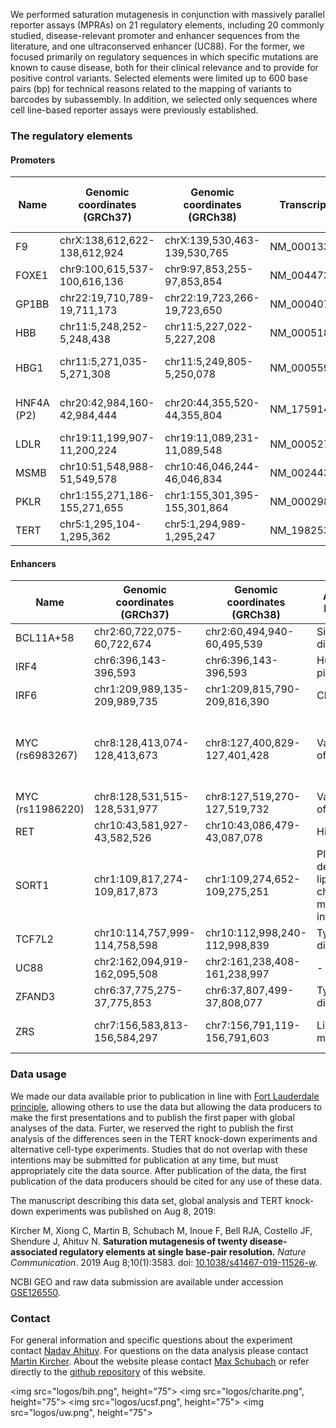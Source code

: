 We performed saturation mutagenesis in conjunction with massively parallel reporter assays (MPRAs) on 21 regulatory elements, including 20 commonly studied, disease-relevant promoter and enhancer sequences from the literature, and one ultraconserved enhancer (UC88). For the former, we focused primarily on regulatory sequences in which specific mutations are known to cause disease, both for their clinical relevance and to provide for positive control variants. Selected elements were limited up to 600 base pairs (bp) for technical reasons related to the mapping of variants to barcodes by subassembly. In addition, we selected only sequences where cell line-based reporter assays were previously established.

### The regulatory elements

#### Promoters

| Name       | Genomic coordinates (GRCh37) | Genomic coordinates (GRCh38) | Transcript  | Associated Phenotype                        | Luciferase vector | MPRA vector | Cell line       | Transf. time (hr) | Fold change (Wild type) | Fold Change (MPRA) | Construct size (bp) |
|------------|------------------------------|------------------------------|-------------|---------------------------------------------|-------------------|-------------|-----------------|-------------------|-------------------------|--------------------|---------------------|
| F9         | chrX:138,612,622-138,612,924 | chrX:139,530,463-139,530,765 | NM_000133.3 | Hemophilia B                                | pGL4.11b          | pGL4.11c    | HepG2           | 24                | 2.6                     | 2.1                | 303                 |
| FOXE1      | chr9:100,615,537-100,616,136 | chr9:97,853,255-97,853,854   | NM_004473.3 | Thyroid cancer                              | pGL4.11b          | pGL4.11c    | HeLa            | 24                | 4.2                     | 2.5                | 600                 |
| GP1BB      | chr22:19,710,789-19,711,173  | chr22:19,723,266-19,723,650  | NM_000407.4 | Bernard-Soulier Syndrome                    | pGL4.11b          | pGL4.11c    | HEL 92.1.7      | 24                | 22.1                    | 12.3               | 385                 |
| HBB        | chr11:5,248,252-5,248,438    | chr11:5,227,022-5,227,208    | NM_000518.4 | Thalassemia                                 | pGL4.11b          | pGL4.11c    | HEL 92.1.7      | 24                | 14.3                    | 8.4                | 187                 |
| HBG1       | chr11:5,271,035-5,271,308    | chr11:5,249,805-5,250,078    | NM_000559.2 | Hereditary persistence of fetal hemoglobin  | pGL4.11b          | pGL4.11c    | HEL 92.1.7      | 24                | 118.1                   | 41.8               | 274                 |
| HNF4A (P2) | chr20:42,984,160-42,984,444  | chr20:44,355,520-44,355,804  | NM_175914.4 | Maturity-onset diabetes of the young (MODY) | pGL4.11b          | pGL4.11c    | HEK293T         | 24                | 2.8                     | 1.3                | 285                 |
| LDLR       | chr19:11,199,907-11,200,224  | chr19:11,089,231-11,089,548  | NM_000527.4 | Familial hypercholesterolemia               | pGL4.11b          | pGL4.11b    | HepG2           | 24                | 110.7                   | 76.6               | 318                 |
| MSMB       | chr10:51,548,988-51,549,578  | chr10:46,046,244-46,046,834  | NM_002443.3 | Prostate cancer                             | pGL4.11b          | pGL4.11c    | HEK293T         | 24                | 8.4                     | 3.4                | 593                 |
| PKLR       | chr1:155,271,186-155,271,655 | chr1:155,301,395-155,301,864 | NM_000298.5 | Pyruvate kinase deficiency                  | pGL4.11b          | pGL4.11c    | K562            | 48                | 29.4                    | 9.6                | 470                 |
| TERT       | chr5:1,295,104-1,295,362     | chr5:1,294,989-1,295,247     | NM_198253.2 | Various types of cancer                     | pGL4.11b          | pGL4.11b    | HEK293T, SF7996 | 24                | 231.8,5.2               | 148.2, 2.7         | 259                 |


#### Enhancers

| Name              | Genomic coordinates (GRCh37)  | Genomic coordinates (GRCh38)  | Associated Phenotype                                               | Luciferase vector   | MPRA vector | Cell line                           | Transf. time (hr)              | Fold change (Wild type) | Fold Change (MPRA) | Construct size (bp) |
|-------------------|-------------------------------|-------------------------------|--------------------------------------------------------------------|---------------------|-------------|-------------------------------------|--------------------------------|-------------------------|--------------------|---------------------|
| BCL11A+58         | chr2:60,722,075-60,722,674    | chr2:60,494,940-60,495,539    | Sickle cell disease                                                | pGL4.23             | pGL4.23d    | HEL 92.1.7                          | 24                             | 2.5                     | 1.7                | 600                 |
| IRF4              | chr6:396,143-396,593          | chr6:396,143-396,593          | Human pigmentation                                                 | pGL4.23             | pGL4.23d    | SK-MEL-28                           | 24                             | 44.5                    | 16.3               | 451                 |
| IRF6              | chr1:209,989,135-209,989,735  | chr1:209,815,790-209,816,390  | Cleft lip                                                          | pGL4.23             | pGL4.23c    | HaCaT                               | 24                             | 17                      | 16.7               | 600                 |
| MYC (rs6983267)  | chr8:128,413,074-128,413,673  | chr8:127,400,829-127,401,428  | Various types of cancer                                            | pGL4.23             | pGL4.23c    | HEK293T                             | 32, 20nM LiCl added after 24hr | 2.8                     | 0.7                | 600                 |
| MYC (rs11986220) | chr8:128,531,515-128,531,977  | chr8:127,519,270-127,519,732  | Various types of cancer                                            | pGL4.23             | pGL4.23d    | LNCaP + 100nM DHT                   | 24                             | 5.5                     | 3.2                | 464                 |
| RET               | chr10:43,581,927-43,582,526   | chr10:43,086,479-43,087,078   | Hirschsprung                                                       | pGL3                | pGL3c       | Neuro-2a                            | 24                             | 2                       | 0.9                | 600                 |
| SORT1             | chr1:109,817,274-109,817,873  | chr1:109,274,652-109,275,251  | Plasma low-density lipoprotein cholesterol & myocardial infarction | pGL4.23             | pGL4.23c    | HepG2                               | 24                             | 235.3                   | 202.2              | 600                 |
| TCF7L2            | chr10:114,757,999-114,758,598 | chr10:112,998,240-112,998,839 | Type 2 diabetes                                                    | pGL4.23             | pGL4.23d    | MIN6                                | 24                             | 9                       | 2.7                | 600                 |
| UC88              | chr2:162,094,919-162,095,508  | chr2:161,238,408-161,238,997  | -                                                                  | pGL4.23             | pGL4.23c    | Neuro-2a                            | 24                             | 9.3                     | 5.4                | 590                 |
| ZFAND3            | chr6:37,775,275-37,775,853    | chr6:37,807,499-37,808,077    | Type 2 diabetes                                                    | pGL4.23             | pGL4.23c    | MIN6                                | 24                             | 14.3                    | 7.3                | 579                 |
| ZRS               | chr7:156,583,813-156,584,297  | chr7:156,791,119-156,791,603  | Limb malformations                                                 | TATA-pGL4m (EV087) | pGL4Zc      | NIH/3T3 (with HOXD13/ HOXD13+HAND2) | 24                             | 04.02.2002              | 3.7/2.6            | 485                 |

### Data usage

We made our data available prior to publication in line with  [Fort Lauderdale principle](https://www.genome.gov/pages/research/wellcomereport0303.pdf), allowing others to use the data but allowing the data producers to make the first presentations and to publish the first paper with global analyses of the data. Furter, we reserved the right to publish the first analysis of the differences seen in the TERT knock-down experiments and alternative cell-type experiments. Studies that do not overlap with these intentions may be submitted for publication at any time, but must appropriately cite the data source. After publication of the data, the first publication of the data producers should be cited for any use of these data.

The manuscript describing this data set, global analysis and TERT knock-down experiments was published on Aug 8, 2019:

Kircher M, Xiong C, Martin B, Schubach M, Inoue F, Bell RJA, Costello JF, Shendure J, Ahituv N. **Saturation mutagenesis of twenty disease-associated regulatory elements at single base-pair resolution.** *Nature Communication*. 2019 Aug 8;10(1):3583. doi: [10.1038/s41467-019-11526-w](https://doi.org/10.1038/s41467-019-11526-w).

NCBI GEO and raw data submission are available under accession [GSE126550](https://www.ncbi.nlm.nih.gov/geo/query/acc.cgi?acc=GSE126550).

### Contact

For general information and specific questions about the experiment contact [Nadav Ahituv](mailto:nadav.ahituv@ucsf.edu). For questions on the data analysis please contact [Martin Kircher](mailto:martin.kircher@bih-charite.de). About the website please contact [Max Schubach](mailto:max.schubach@bih-charite.de) or refer directly to the [github repository](https://github.com/kircherlab/MPRA_SaturationMutagenesis) of this website.

<p style="text-align: center;">

<img src="logos/bih.png", height="75">
<img src="logos/charite.png", height="75">
<img src="logos/ucsf.png", height="75">
<img src="logos/uw.png", height="75">
</p>

